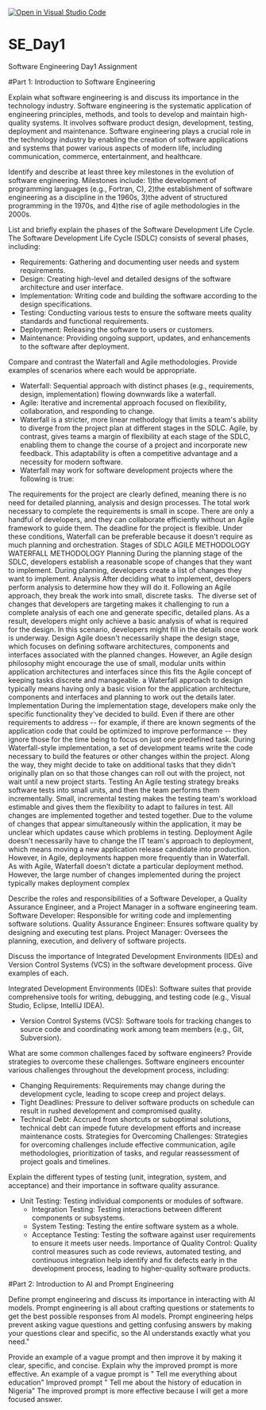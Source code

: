 [![Open in Visual Studio Code](https://classroom.github.com/assets/open-in-vscode-2e0aaae1b6195c2367325f4f02e2d04e9abb55f0b24a779b69b11b9e10269abc.svg)](https://classroom.github.com/online_ide?assignment_repo_id=18415615&assignment_repo_type=AssignmentRepo)
# SE_Day1
Software Engineering Day1 Assignment

#Part 1: Introduction to Software Engineering

Explain what software engineering is and discuss its importance in the technology industry.
Software engineering is the systematic application of engineering principles, methods, and tools to develop and maintain high-quality systems. It involves software product design, development, testing, deployment and maintenance.
Software engineering plays a crucial role in the technology industry by enabling the creation of software applications and systems that power various aspects of modern life, including communication, commerce, entertainment, and healthcare.

Identify and describe at least three key milestones in the evolution of software engineering.
Milestones include:
1)the development of programming languages (e.g., Fortran, C), 
2)the establishment of software engineering as a discipline in the 1960s, 
3)the advent of structured programming in the 1970s, and 
4)the rise of agile methodologies in the 2000s.

List and briefly explain the phases of the Software Development Life Cycle.
The Software Development Life Cycle (SDLC) consists of several phases, including:
  - Requirements: Gathering and documenting user needs and system requirements.
  - Design: Creating high-level and detailed designs of the software architecture and user interface.
  - Implementation: Writing code and building the software according to the design specifications.
  - Testing: Conducting various tests to ensure the software meets quality standards and functional requirements.
  - Deployment: Releasing the software to users or customers.
  - Maintenance: Providing ongoing support, updates, and enhancements to the software after deployment.

Compare and contrast the Waterfall and Agile methodologies. Provide examples of scenarios where each would be appropriate.
 - Waterfall: Sequential approach with distinct phases (e.g., requirements, design, implementation) flowing downwards like a waterfall.
  - Agile: Iterative and incremental approach focused on flexibility, collaboration, and responding to change.
  -  Waterfall is a stricter, more linear methodology that limits a team's ability to diverge from the project plan at different stages in the SDLC. Agile, by contrast, gives teams a margin of flexibility at each stage of the SDLC, enabling them to change the course of a project and incorporate new feedback. This adaptability is often a competitive advantage and a necessity for modern software.
  - Waterfall may work for software development projects where the following is true:

The requirements for the project are clearly defined, meaning there is no need for detailed planning, analysis and design processes.
The total work necessary to complete the requirements is small in scope.
There are only a handful of developers, and they can collaborate efficiently without an Agile framework to guide them.
The deadline for the project is flexible.
Under these conditions, Waterfall can be preferable because it doesn't require as much planning and orchestration.
Stages of SDLC	AGILE METHODOLOGY	WATERFALL METHODOLOGY
Planning	During the planning stage of the SDLC, developers establish a reasonable scope of changes that they want to implement.	During planning, developers create a list of changes they want to implement.
Analysis	After deciding what to implement, developers perform analysis to determine how they will do it. Following an Agile approach, they break the work into small, discrete tasks.	 The diverse set of changes that developers are targeting makes it challenging to run a complete analysis of each one and generate specific, detailed plans. As a result, developers might only achieve a basic analysis of what is required for the design. In this scenario, developers might fill in the details once work is underway.
Design	Agile doesn't necessarily shape the design stage, which focuses on defining software architectures, components and interfaces associated with the planned changes. However, an Agile design philosophy might encourage the use of small, modular units within application architectures and interfaces since this fits the Agile concept of keeping tasks discrete and manageable.	a Waterfall approach to design typically means having only a basic vision for the application architecture, components and interfaces and planning to work out the details later.
Implementation	During the implementation stage, developers make only the specific functionality they've decided to build. Even if there are other requirements to address -- for example, if there are known segments of the application code that could be optimized to improve performance -- they ignore those for the time being to focus on just one predefined task.	During Waterfall-style implementation, a set of development teams write the code necessary to build the features or other changes within the project. Along the way, they might decide to take on additional tasks that they didn't originally plan on so that those changes can roll out with the project, not wait until a new project starts.
Testing	An Agile testing strategy breaks software tests into small units, and then the team performs them incrementally. Small, incremental testing makes the testing team's workload estimable and gives them the flexibility to adapt to failures in test.	All changes are implemented together and tested together. Due to the volume of changes that appear simultaneously within the application, it may be unclear which updates cause which problems in testing.
Deployment	Agile doesn't necessarily have to change the IT team's approach to deployment, which means moving a new application release candidate into production. However, in Agile, deployments happen more frequently than in Waterfall.	As with Agile, Waterfall doesn't dictate a particular deployment method. However, the large number of changes implemented during the project typically makes deployment complex

Describe the roles and responsibilities of a Software Developer, a Quality Assurance Engineer, and a Project Manager in a software engineering team.
 Software Developer: Responsible for writing code and implementing software solutions.
Quality Assurance Engineer: Ensures software quality by designing and executing test plans.
Project Manager: Oversees the planning, execution, and delivery of software projects.


Discuss the importance of Integrated Development Environments (IDEs) and Version Control Systems (VCS) in the software development process. Give examples of each.

 Integrated Development Environments (IDEs): Software suites that provide comprehensive tools for writing, debugging, and testing code (e.g., Visual Studio, Eclipse, IntelliJ IDEA).
  - Version Control Systems (VCS): Software tools for tracking changes to source code and coordinating work among team members (e.g., Git, Subversion).

What are some common challenges faced by software engineers? Provide strategies to overcome these challenges.
Software engineers encounter various challenges throughout the development process, including:
  - Changing Requirements: Requirements may change during the development cycle, leading to scope creep and project delays.
  - Tight Deadlines: Pressure to deliver software products on schedule can result in rushed development and compromised quality.
  - Technical Debt: Accrued from shortcuts or suboptimal solutions, technical debt can impede future development efforts and increase maintenance costs.
Strategies for Overcoming Challenges: Strategies for overcoming challenges include effective communication, agile methodologies, prioritization of tasks, and regular reassessment of project goals and timelines.


Explain the different types of testing (unit, integration, system, and acceptance) and their importance in software quality assurance.
- Unit Testing: Testing individual components or modules of software.
  - Integration Testing: Testing interactions between different components or subsystems.
  - System Testing: Testing the entire software system as a whole.
  - Acceptance Testing: Testing the software against user requirements to ensure it meets user needs.
Importance of Quality Control: Quality control measures such as code reviews, automated testing, and continuous integration help identify and fix defects early in the development process, leading to higher-quality software products.


#Part 2: Introduction to AI and Prompt Engineering


Define prompt engineering and discuss its importance in interacting with AI models.
Prompt engineering is all about crafting questions or statements to get the best possible responses from AI models. 
Prompt engineering helps prevent asking vague questions and getting confusing answers  by making your questions clear and specific, so the AI understands exactly what you need."


Provide an example of a vague prompt and then improve it by making it clear, specific, and concise. Explain why the improved prompt is more effective.
An example of a vague prompt is " Tell me everything about education"
Improved prompt " Tell me about the history of education in Nigeria"
The improved prompt is more effective because I will get a more focused answer.
